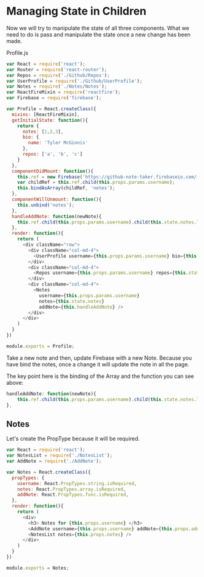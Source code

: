 # Managing State in Children

Now we will try to manipulate the state of all three components.
What we need to do is pass and manipulate the state once a new change
has been made.

Profile.js

```javascript
var React = require('react');
var Router = require('react-router');
var Repos = require('./Github/Repos');
var UserProfile = require('./Github/UserProfile');
var Notes = require('./Notes/Notes');
var ReactFireMixin = require('reactfire');
var Firebase = require('firebase');

var Profile = React.createClass({
  mixins: [ReactFireMixin],
  getInitialState: function(){
    return {
      notes: [1,2,3],
      bio: {
        name: 'Tyler McGinnis'
      },
      repos: ['a', 'b', 'c']
    }
  },
  componentDidMount: function(){
    this.ref = new Firebase('https://github-note-taker.firebaseio.com/');
    var childRef = this.ref.child(this.props.params.username);
    this.bindAsArray(childRef, 'notes');
  },
  componentWillUnmount: function(){
    this.unbind('notes');
  },
  handleAddNote: function(newNote){
    this.ref.child(this.props.params.username).child(this.state.notes.length).set(newNote)
  },
  render: function(){
    return (
      <div className="row">
        <div className="col-md-4">
          <UserProfile username={this.props.params.username} bio={this.state.bio} />
        </div>
        <div className="col-md-4">
          <Repos username={this.props.params.username} repos={this.state.repos}/>
        </div>
        <div className="col-md-4">
          <Notes
            username={this.props.params.username}
            notes={this.state.notes}
            addNote={this.handleAddNote} />
        </div>
      </div>
    )
  }
})

module.exports = Profile;
```

Take a new note and then, update Firebase with a new Note.
Because you have bind the notes, once a change it will update the note in all the page.

The key point here is the binding of the Array and the function you can see above:

```javascript
handleAddNote: function(newNote){
	this.ref.child(this.props.params.username).child(this.state.notes.length).set(newNote)
},
```


## Notes

Let's create the PropType because it will be required.

```javascript
var React = require('react');
var NotesList = require('./NotesList');
var AddNote = require('./AddNote');

var Notes = React.createClass({
  propTypes: {
    username: React.PropTypes.string.isRequired,
    notes: React.PropTypes.array.isRequired,
    addNote: React.PropTypes.func.isRequired,
  },
  render: function(){
    return (
      <div>
        <h3> Notes for {this.props.username} </h3>
        <AddNote username={this.props.username} addNote={this.props.addNote} />
        <NotesList notes={this.props.notes} />
      </div>
    )
  }
})

module.exports = Notes;
```

